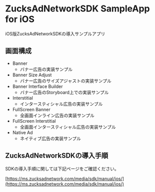 # ZucksAdNetworkSDK SampleApp for iOS
iOS版ZucksAdNetworkSDKの導入サンプルアプリ

## 画面構成

- Banner
    - バナー広告の実装サンプル
- Banner Size Adjust
    - バナー広告のサイズアジャストの実装サンプル
- Banner Interface Builder
    - バナー広告のStoryboard上での実装サンプル
- Interstitial
    - インタースティシャル広告の実装サンプル
- FullScreen Banner
    - 全画面インライン広告の実装サンプル
- FullScreen Interstitial
    - 全画面インタースティシャル広告の実装サンプル
- Native Ad
    - ネイティブ広告の実装サンプル

## ZucksAdNetworkSDKの導入手順

SDKの導入手順に関しては下記ページをご確認ください。

[https://ms.zucksadnetwork.com/media/sdk/manual/ios/](https://ms.zucksadnetwork.com/media/sdk/manual/ios/)
